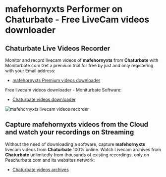 # mafehornyxts Performer on Chaturbate - Free LiveCam videos downloader

## Chaturbate Live Videos Recorder

Monitor and record livecam videos of **mafehornyxts** from **Chaturbate** with Moniturbate.com
Get a premium trial for free by just and only registering with your Email address:
* [mafehornyxts Premium videos downloader](https://moniturbate.com/request-demo-licence-key.html)

Free livecam videos downloader - Moniturbate Software:
* [Chaturbate videos downloader](https://moniturbate.com/moniturbate-download-software.html)

![mafehornyxts livecam videos recorder](https://peachurnet.com/templates/moniturbate-software.png)


## Capture mafehornyxts videos from the Cloud and watch your recordings on Streaming

Without the need of downloading a software, capture **mafehornyxts** livecam videos from **Chaturbate** 100% online.
Watch Livecam archives from **Chaturbate** unlimitedly from thousands of existing recordings, only on Peachurbate.com and its websites network:
* [Chaturbate videos archives](https://peachurnet.com/)
